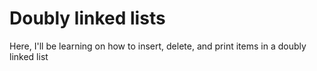# Doubly linked lists
Here, I'll be learning on how to insert, delete, and print items in a doubly linked list
